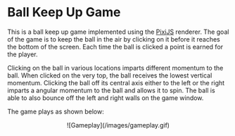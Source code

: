 # Ball Keep Up Game
This is a ball keep up game implemented using the [PixiJS](http://www.pixijs.com/) renderer. The goal of the game is to keep the ball in the air by clicking on it before it reaches the bottom of the screen. Each time the ball is clicked a point is earned for the player.  

Clicking on the ball in various locations imparts different momentum to the ball. When clicked on the very top, the ball receives the lowest vertical momentum. Clicking the ball off its central axis either to the left or the right imparts a angular momentum to the ball and allows it to spin. The ball is able to also bounce off the left and right walls on the game window.

The game plays as shown below:
<p align="center">
  ![Gameplay](/images/gameplay.gif)
</p>
